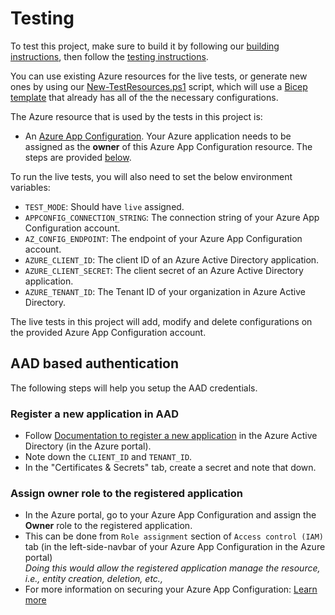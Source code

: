 # Testing

To test this project, make sure to build it by following our [building instructions](https://github.com/Azure/azure-sdk-for-js/blob/main/CONTRIBUTING.md#building), then follow the [testing instructions](https://github.com/Azure/azure-sdk-for-js/blob/main/CONTRIBUTING.md#testing).

You can use existing Azure resources for the live tests, or generate new ones by using our [New-TestResources.ps1](https://github.com/Azure/azure-sdk-for-js/blob/main/eng/common/TestResources/New-TestResources.ps1) script, which will use a [Bicep template](https://github.com/Azure/azure-sdk-for-js/blob/main/sdk/appconfiguration/test-resources.bicep) that already has all of the the necessary configurations.

The Azure resource that is used by the tests in this project is:

- An [Azure App Configuration](https://learn.microsoft.com/azure/azure-app-configuration/overview). Your Azure application needs to be assigned as the **owner** of this Azure App Configuration resource. The steps are provided [below](#aad-based-authentication).

To run the live tests, you will also need to set the below environment variables:

- `TEST_MODE`: Should have `live` assigned.
- `APPCONFIG_CONNECTION_STRING`: The connection string of your Azure App Configuration account.
- `AZ_CONFIG_ENDPOINT`: The endpoint of your Azure App Configuration account.
- `AZURE_CLIENT_ID`: The client ID of an Azure Active Directory application.
- `AZURE_CLIENT_SECRET`: The client secret of an Azure Active Directory application.
- `AZURE_TENANT_ID`: The Tenant ID of your organization in Azure Active Directory.

The live tests in this project will add, modify and delete configurations on the provided Azure App Configuration account.

## AAD based authentication

The following steps will help you setup the AAD credentials.

### Register a new application in AAD

- Follow [Documentation to register a new application](https://learn.microsoft.com/azure/active-directory/develop/quickstart-register-app) in the Azure Active Directory (in the Azure portal).
- Note down the `CLIENT_ID` and `TENANT_ID`.
- In the "Certificates & Secrets" tab, create a secret and note that down.

### Assign owner role to the registered application

- In the Azure portal, go to your Azure App Configuration and assign the **Owner** role to the registered application.
- This can be done from `Role assignment` section of `Access control (IAM)` tab (in the left-side-navbar of your Azure App Configuration in the Azure portal)<br>
  _Doing this would allow the registered application manage the resource, i.e., entity creation, deletion, etc.,_<br>
- For more information on securing your Azure App Configuration: [Learn more](https://learn.microsoft.com/azure/azure-app-configuration/concept-enable-rbac)
